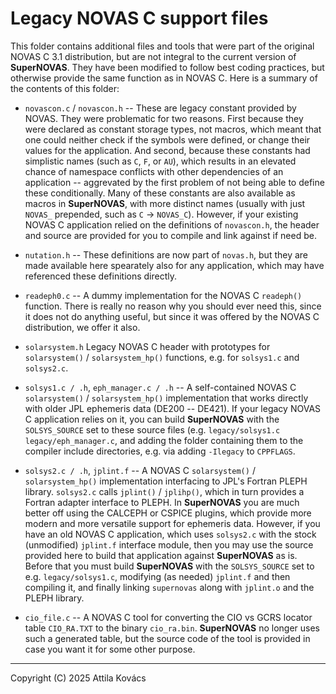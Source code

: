 # Legacy NOVAS C support files

This folder contains additional files and tools that were part of the original NOVAS C 3.1 distribution, but are not 
integral to the current version of __SuperNOVAS__. They have been modified to follow best coding practices, but 
otherwise provide the same function as in NOVAS C. Here is a summary of the contents of this folder:

 - `novascon.c` / `novascon.h` -- These are legacy constant provided by NOVAS. They were problematic for two reasons.
   First because they were declared as constant storage types, not macros, which meant that one could neither check if 
   the symbols were defined, or change their values for the application. And second, because these constants had 
   simplistic names (such as `C`, `F`, or `AU`), which results in an elevated chance of namespace conflicts with other 
   dependencies of an application -- aggrevated by the first problem of not being able to define these conditionally. 
   Many of these constants are also available as macros in __SuperNOVAS__, with more distinct names (usually with just 
   `NOVAS_` prepended, such as `C` &rarr; `NOVAS_C`). However, if your existing NOVAS C application relied on the 
   definitions of `novascon.h`, the header and source are provided for you to compile and link against if need be.
   
 - `nutation.h` -- These definitions are now part of `novas.h`, but they are made available here spearately also for
   any application, which may have referenced these definitions directly.
   
 - `readeph0.c` -- A dummy implementation for the NOVAS C `readeph()` function. There is really no reason why you 
   should ever need this, since it does not do anything useful, but since it was offered by the NOVAS C distribution, 
   we offer it also.
   
 - `solarsystem.h` Legacy NOVAS C header with prototypes for `solarsystem()` / `solarsystem_hp()` functions, e.g.
   for `solsys1.c` and `solsys2.c`.
   
 - `solsys1.c / .h`, `eph_manager.c / .h` -- A self-contained NOVAS C `solarsystem()` / `solarsystem_hp()` 
   implementation that works directly with older JPL ephemeris data (DE200 -- DE421). If your legacy NOVAS C 
   application relies on it, you can build __SuperNOVAS__ with the `SOLSYS_SOURCE` set to these source files (e.g. 
   `legacy/solsys1.c legacy/eph_manager.c`, and adding the folder containing them to the compiler include directories,
   e.g. via adding `-Ilegacy` to `CPPFLAGS`.
   
 - `solsys2.c / .h`, `jplint.f` -- A NOVAS C `solarsystem()` / `solarsystem_hp()` implementation interfacing to 
   JPL's Fortran PLEPH library. `solsys2.c` calls `jplint()` / `jplihp()`, which in turn provides a Fortran adapter 
   interface to PLEPH. In __SuperNOVAS__ you are much better off using the CALCEPH or CSPICE plugins, which provide 
   more modern and more versatile support for ephemeris data. However, if you have an old NOVAS C application, which 
   uses  `solsys2.c` with the stock (unmodified) `jplint.f` interface module, then you may use the source provided 
   here to build that application against __SuperNOVAS__ as is. Before that you must build __SuperNOVAS__ with the 
   `SOLSYS_SOURCE` set to e.g. `legacy/solsys1.c`, modifying (as needed) `jplint.f` and then compiling it, and finally 
   linking `supernovas` along with `jplint.o` and the PLEPH library.
   
 - `cio_file.c` -- A NOVAS C tool for converting the CIO vs GCRS locator table `CIO_RA.TXT` to the binary 
   `cio_ra.bin`. __SuperNOVAS__ no longer uses such a generated table, but the source code of the tool is provided
   in case you want it for some other purpose.

-----------------------------------------------------------------------------
Copyright (C) 2025 Attila Kovács
